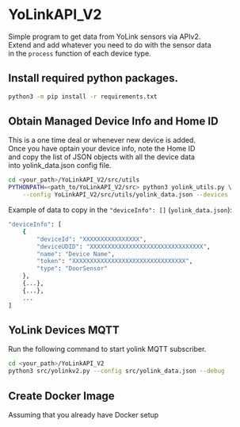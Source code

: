 # YoLinkAPI_V2

Simple program to get data from YoLink sensors via APIv2.<br>
Extend and add whatever you need to do with the sensor data<br>
in the `process` function of each device type.<br>

## Install required python packages.

```bash
python3 -m pip install -r requirements.txt
```

## Obtain Managed Device Info and Home ID

This is a one time deal or whenever new device is added.<br>
Once you have optain your device info, note the Home ID<br>
and copy the list of JSON objects with all the device data<br>
into yolink_data.json config file.

```bash
cd <your_path>/YoLinkAPI_V2/src/utils
PYTHONPATH=<path_to/YoLinkAPI_V2/src> python3 yolink_utils.py \
    --config YoLinkAPI_V2/src/utils/yolink_data.json --devices
```

Example of data to copy in the `"deviceInfo": []` (`yolink_data.json`):<br>
```bash
"deviceInfo": [
    {
        "deviceId": "XXXXXXXXXXXXXXXX",
        "deviceUDID": "XXXXXXXXXXXXXXXXXXXXXXXXXXXXXXXX",
        "name": "Device Name",
        "token": "XXXXXXXXXXXXXXXXXXXXXXXXXXXXXXXX",
        "type": "DoorSensor"
    },
    {...},
    {...},
    ...
]
```

## YoLink Devices MQTT

Run the following command to start yolink MQTT subscriber.

```bash
cd <your_path>/YoLinkAPI_V2
python3 src/yolinkv2.py --config src/yolink_data.json --debug
```

## Create Docker Image

Assuming that you already have Docker setup

```bash

```
